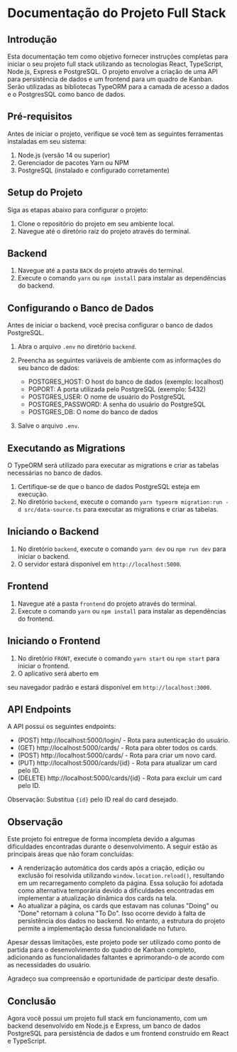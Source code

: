 Documentação do Projeto Full Stack
===========================================

Introdução
--------------
Esta documentação tem como objetivo fornecer instruções completas para iniciar o seu projeto full stack utilizando as tecnologias React, TypeScript, Node.js, Express e PostgreSQL. O projeto envolve a criação de uma API para persistência de dados e um frontend para um quadro de Kanban. Serão utilizadas as bibliotecas TypeORM para a camada de acesso a dados e o PostgresSQL como banco de dados.

Pré-requisitos
--------------
Antes de iniciar o projeto, verifique se você tem as seguintes ferramentas instaladas em seu sistema:

1. Node.js (versão 14 ou superior)
2. Gerenciador de pacotes Yarn ou NPM
3. PostgreSQL (instalado e configurado corretamente)

Setup do Projeto
--------------
Siga as etapas abaixo para configurar o projeto:

1. Clone o repositório do projeto em seu ambiente local.
2. Navegue até o diretório raiz do projeto através do terminal.

Backend
--------------

1. Navegue até a pasta `BACK` do projeto através do terminal.
2. Execute o comando `yarn` ou `npm install` para instalar as dependências do backend.

Configurando o Banco de Dados
--------------
Antes de iniciar o backend, você precisa configurar o banco de dados PostgreSQL.

1. Abra o arquivo `.env` no diretório `backend`.
2. Preencha as seguintes variáveis de ambiente com as informações do seu banco de dados:

   - POSTGRES_HOST: O host do banco de dados (exemplo: localhost)
   - PGPORT: A porta utilizada pelo PostgreSQL (exemplo: 5432)
   - POSTGRES_USER: O nome de usuário do PostgreSQL
   - POSTGRES_PASSWORD: A senha do usuário do PostgreSQL
   - POSTGRES_DB: O nome do banco de dados

3. Salve o arquivo `.env`.

Executando as Migrations
--------------
O TypeORM será utilizado para executar as migrations e criar as tabelas necessárias no banco de dados.

1. Certifique-se de que o banco de dados PostgreSQL esteja em execução.
2. No diretório `backend`, execute o comando `yarn typeorm migration:run -d src/data-source.ts` para executar as migrations e criar as tabelas.

Iniciando o Backend
--------------
1. No diretório `backend`, execute o comando `yarn dev` ou `npm run dev` para iniciar o backend.
2. O servidor estará disponível em `http://localhost:5000`.

Frontend
--------------
1. Navegue até a pasta `frontend` do projeto através do terminal.
2. Execute o comando `yarn` ou `npm install` para instalar as dependências do frontend.

Iniciando o Frontend
--------------
1. No diretório `FRONT`, execute o comando `yarn start` ou `npm start` para iniciar o frontend.
2. O aplicativo será aberto em

 seu navegador padrão e estará disponível em `http://localhost:3000`.

API Endpoints
--------------
A API possui os seguintes endpoints:

- (POST) http://localhost:5000/login/ - Rota para autenticação do usuário.
- (GET) http://localhost:5000/cards/ - Rota para obter todos os cards.
- (POST) http://localhost:5000/cards/ - Rota para criar um novo card.
- (PUT) http://localhost:5000/cards/{id} - Rota para atualizar um card pelo ID.
- (DELETE) http://localhost:5000/cards/{id} - Rota para excluir um card pelo ID.

Observação: Substitua `{id}` pelo ID real do card desejado.

Observação
--------------
Este projeto foi entregue de forma incompleta devido a algumas dificuldades encontradas durante o desenvolvimento. A seguir estão as principais áreas que não foram concluídas:

- A renderização automática dos cards após a criação, edição ou exclusão foi resolvida utilizando `window.location.reload()`, resultando em um recarregamento completo da página. Essa solução foi adotada como alternativa temporária devido a dificuldades encontradas em implementar a atualização dinâmica dos cards na tela.
- Ao atualizar a página, os cards que estavam nas colunas "Doing" ou "Done" retornam à coluna "To Do". Isso ocorre devido à falta de persistência dos dados no backend. No entanto, a estrutura do projeto permite a implementação dessa funcionalidade no futuro.

Apesar dessas limitações, este projeto pode ser utilizado como ponto de partida para o desenvolvimento do quadro de Kanban completo, adicionando as funcionalidades faltantes e aprimorando-o de acordo com as necessidades do usuário.

Agradeço sua compreensão e oportunidade de participar deste desafio.

Conclusão
--------------
Agora você possui um projeto full stack em funcionamento, com um backend desenvolvido em Node.js e Express, um banco de dados PostgreSQL para persistência de dados e um frontend construído em React e TypeScript.
